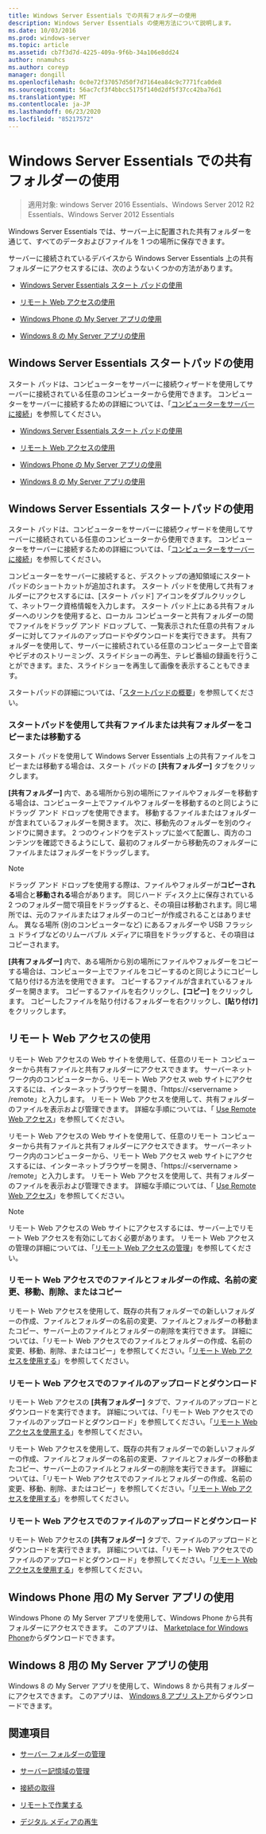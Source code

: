 ```yaml
---
title: Windows Server Essentials での共有フォルダーの使用
description: Windows Server Essentials の使用方法について説明します。
ms.date: 10/03/2016
ms.prod: windows-server
ms.topic: article
ms.assetid: cb7f3d7d-4225-409a-9f6b-34a106e8dd24
author: nnamuhcs
ms.author: coreyp
manager: dongill
ms.openlocfilehash: 0c0e72f37057d50f7d7164ea84c9c7771fca0de8
ms.sourcegitcommit: 56ac7cf3f4bbcc5175f140d2df5f37cc42ba76d1
ms.translationtype: MT
ms.contentlocale: ja-JP
ms.lasthandoff: 06/23/2020
ms.locfileid: "85217572"
---
```

# <a name="use-shared-folders-in-windows-server-essentials"></a>Windows Server Essentials での共有フォルダーの使用

>適用対象: windows Server 2016 Essentials、Windows Server 2012 R2 Essentials、Windows Server 2012 Essentials
  
 Windows Server Essentials では、サーバー上に配置された共有フォルダーを通じて、すべてのデータおよびファイルを 1 つの場所に保存できます。  
  
 サーバーに接続されているデバイスから Windows Server Essentials 上の共有フォルダーにアクセスするには、次のようないくつかの方法があります。  
  

-   [Windows Server Essentials スタート パッドの使用](Use-Shared-Folders-in-Windows-Server-Essentials.md#BKMK_UsingLaunchpad)  
  
-   [リモート Web アクセスの使用](Use-Shared-Folders-in-Windows-Server-Essentials.md#BKMK_UsingRWA)  
  
-   [Windows Phone の My Server アプリの使用](Use-Shared-Folders-in-Windows-Server-Essentials.md#BKMK_Phone)  
  
-   [Windows 8 の My Server アプリの使用](Use-Shared-Folders-in-Windows-Server-Essentials.md#BKMK_App)  
  
##  <a name="using-the-windows-server-essentials-launchpad"></a><a name="BKMK_UsingLaunchpad"></a>Windows Server Essentials スタートパッドの使用  
 スタート パッドは、コンピューターをサーバーに接続ウィザードを使用してサーバーに接続されている任意のコンピューターから使用できます。 コンピューターをサーバーに接続するための詳細については、「[コンピューターをサーバーに接続](Get-Connected-in-Windows-Server-Essentials.md#BKMK_9)」を参照してください。  

-   [Windows Server Essentials スタート パッドの使用](../use/Use-Shared-Folders-in-Windows-Server-Essentials.md#BKMK_UsingLaunchpad)  
  
-   [リモート Web アクセスの使用](../use/Use-Shared-Folders-in-Windows-Server-Essentials.md#BKMK_UsingRWA)  
  
-   [Windows Phone の My Server アプリの使用](../use/Use-Shared-Folders-in-Windows-Server-Essentials.md#BKMK_Phone)  
  
-   [Windows 8 の My Server アプリの使用](../use/Use-Shared-Folders-in-Windows-Server-Essentials.md#BKMK_App)  
  
##  <a name="using-the-windows-server-essentials-launchpad"></a><a name="BKMK_UsingLaunchpad"></a>Windows Server Essentials スタートパッドの使用  
 スタート パッドは、コンピューターをサーバーに接続ウィザードを使用してサーバーに接続されている任意のコンピューターから使用できます。 コンピューターをサーバーに接続するための詳細については、「[コンピューターをサーバーに接続](../use/Get-Connected-in-Windows-Server-Essentials.md#BKMK_9)」を参照してください。  

  
 コンピューターをサーバーに接続すると、デスクトップの通知領域にスタート パッドのショートカットが追加されます。 スタート パッドを使用して共有フォルダーにアクセスするには、[スタート パッド] アイコンをダブルクリックして、ネットワーク資格情報を入力します。 スタート パッド上にある共有フォルダーへのリンクを使用すると、ローカル コンピューターと共有フォルダーの間でファイルをドラッグ アンド ドロップして、一覧表示された任意の共有フォルダーに対してファイルのアップロードやダウンロードを実行できます。 共有フォルダーを使用して、サーバーに接続されている任意のコンピューター上で音楽やビデオのストリーミング、スライドショーの再生、テレビ番組の録画を行うことができます。また、スライドショーを再生して画像を表示することもできます。  
  
 スタートパッドの詳細については、「[スタートパッドの概要](../manage/Overview-of-the-Launchpad-in-Windows-Server-Essentials.md)」を参照してください。  
  
###  <a name="copy-or-move-shared-files-or-folders-using-the-launchpad"></a><a name="BKMK_Launchpad"></a>スタートパッドを使用して共有ファイルまたは共有フォルダーをコピーまたは移動する  
 スタート パッドを使用して Windows Server Essentials 上の共有ファイルをコピーまたは移動する場合は、スタート パッドの **[共有フォルダー]** タブをクリックします。  
  
 **[共有フォルダー]** 内で、ある場所から別の場所にファイルやフォルダーを移動する場合は、コンピューター上でファイルやフォルダーを移動するのと同じようにドラッグ アンド ドロップを使用できます。 移動するファイルまたはフォルダーが含まれているフォルダーを開きます。 次に、移動先のフォルダーを別のウィンドウに開きます。 2 つのウィンドウをデストップに並べて配置し、両方のコンテンツを確認できるようにして、最初のフォルダーから移動先のフォルダーにファイルまたはフォルダーをドラッグします。  
  
> [!NOTE]
>  ドラッグ アンド ドロップを使用する際は、ファイルやフォルダーが**コピーされる**場合と**移動される**場合があります。 同じハード ディスク上に保存されている 2 つのフォルダー間で項目をドラッグすると、その項目は移動されます。同じ場所では、元のファイルまたはフォルダーのコピーが作成されることはありません。 異なる場所 (別のコンピューターなど) にあるフォルダーや USB フラッシュ ドライブなどのリムーバブル メディアに項目をドラッグすると、その項目はコピーされます。  
  
 **[共有フォルダー]** 内で、ある場所から別の場所にファイルやフォルダーをコピーする場合は、コンピューター上でファイルをコピーするのと同じようにコピーして貼り付ける方法を使用できます。 コピーするファイルが含まれているフォルダーを開きます。 コピーするファイルを右クリックし、**[コピー]** をクリックします。 コピーしたファイルを貼り付けるフォルダーを右クリックし、**[貼り付け]** をクリックします。  
  
##  <a name="using-remote-web-access"></a><a name="BKMK_UsingRWA"></a>リモート Web アクセスの使用  

 リモート Web アクセスの Web サイトを使用して、任意のリモート コンピューターから共有ファイルと共有フォルダーにアクセスできます。 サーバーネットワーク内のコンピューターから、リモート Web アクセス web サイトにアクセスするには、インターネットブラウザーを開き、「https://<servername \> /remote」と入力します。 リモート Web アクセスを使用して、共有フォルダーのファイルを表示および管理できます。 詳細な手順については、「 [Use Remote Web アクセス](Use-Remote-Web-Access-in-Windows-Server-Essentials.md)」を参照してください。  

 リモート Web アクセスの Web サイトを使用して、任意のリモート コンピューターから共有ファイルと共有フォルダーにアクセスできます。 サーバーネットワーク内のコンピューターから、リモート Web アクセス web サイトにアクセスするには、インターネットブラウザーを開き、「https://<servername \> /remote」と入力します。 リモート Web アクセスを使用して、共有フォルダーのファイルを表示および管理できます。 詳細な手順については、「 [Use Remote Web アクセス](../use/Use-Remote-Web-Access-in-Windows-Server-Essentials.md)」を参照してください。  

  
> [!NOTE]
>  リモート Web アクセスの Web サイトにアクセスするには、サーバー上でリモート Web アクセスを有効にしておく必要があります。 リモート Web アクセスの管理の詳細については、「[リモート Web アクセスの管理](../manage/Manage-Remote-Web-Access-in-Windows-Server-Essentials.md)」を参照してください。  
  
###  <a name="create-rename-move-delete-or-copy-files-and-folders-in-remote-web-access"></a><a name="BKMK_2"></a>リモート Web アクセスでのファイルとフォルダーの作成、名前の変更、移動、削除、またはコピー  

 リモート Web アクセスを使用して、既存の共有フォルダーでの新しいフォルダーの作成、ファイルとフォルダーの名前の変更、ファイルとフォルダーの移動またコピー、サーバー上のファイルとフォルダーの削除を実行できます。 詳細については、「リモート Web アクセスでのファイルとフォルダーの作成、名前の変更、移動、削除、またはコピー」を参照してください。「[リモート Web アクセスを使用する](Use-Remote-Web-Access-in-Windows-Server-Essentials.md)」を参照してください。  
  
###  <a name="upload-and-download-files-in-remote-web-access"></a><a name="BKMK_3"></a>リモート Web アクセスでのファイルのアップロードとダウンロード  
 リモート Web アクセスの **[共有フォルダー]** タブで、ファイルのアップロードとダウンロードを実行できます。 詳細については、「リモート Web アクセスでのファイルのアップロードとダウンロード」を参照してください。「[リモート Web アクセスを使用する](Use-Remote-Web-Access-in-Windows-Server-Essentials.md)」を参照してください。  

 リモート Web アクセスを使用して、既存の共有フォルダーでの新しいフォルダーの作成、ファイルとフォルダーの名前の変更、ファイルとフォルダーの移動またコピー、サーバー上のファイルとフォルダーの削除を実行できます。 詳細については、「リモート Web アクセスでのファイルとフォルダーの作成、名前の変更、移動、削除、またはコピー」を参照してください。「[リモート Web アクセスを使用する](../use/Use-Remote-Web-Access-in-Windows-Server-Essentials.md)」を参照してください。  
  
###  <a name="upload-and-download-files-in-remote-web-access"></a><a name="BKMK_3"></a>リモート Web アクセスでのファイルのアップロードとダウンロード  
 リモート Web アクセスの **[共有フォルダー]** タブで、ファイルのアップロードとダウンロードを実行できます。 詳細については、「リモート Web アクセスでのファイルのアップロードとダウンロード」を参照してください。「[リモート Web アクセスを使用する](../use/Use-Remote-Web-Access-in-Windows-Server-Essentials.md)」を参照してください。  

  
##  <a name="using-my-server-app-for-windows-phone"></a><a name="BKMK_Phone"></a>Windows Phone 用の My Server アプリの使用  
 Windows Phone の My Server アプリを使用して、Windows Phone から共有フォルダーにアクセスできます。 このアプリは、 [Marketplace for Windows Phone](http://www.windowsphone.com/apps/6c2f98d5-6fcf-4e1d-b8b1-cde62ea1a94a)からダウンロードできます。  
  
##  <a name="using-my-server-app-for-windows-8"></a><a name="BKMK_App"></a>Windows 8 用の My Server アプリの使用  
 Windows 8 の My Server アプリを使用して、Windows 8 から共有フォルダーにアクセスできます。 このアプリは、 [Windows 8 アプリ ストア](https://windows.microsoft.com/windows-8/apps)からダウンロードできます。  
  
## <a name="see-also"></a>関連項目  
  
-   [サーバー フォルダーの管理](../manage/Manage-Server-Folders-in-Windows-Server-Essentials.md)  
  
-   [サーバー記憶域の管理](../manage/Manage-Server-Storage-in-Windows-Server-Essentials.md)  

-   [接続の取得](Get-Connected-in-Windows-Server-Essentials.md)  
  
-   [リモートで作業する](Work-Remotely-in-Windows-Server-Essentials.md)  
  
-   [デジタル メディアの再生](Play-Digital-Media-in-Windows-Server-Essentials.md)

